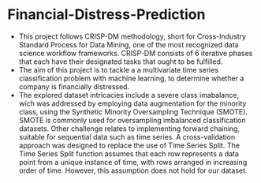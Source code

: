# Financial-Distress-Prediction
- This project follows CRISP-DM methodology, short for Cross-Industry Standard Process for Data Mining, one of the most recognized data science workflow frameworks. CRISP-DM consists of 6 iterative phases that each have their designated tasks that ought to be fulfilled.
- The aim of this project is to tackle a  a multivariate time series classification problem with machine learning, to determine whether a company is financially distressed.
- The explored dataset intricacies include a severe class imabalance, wich was addressed by employing data augmentation for the minority class, using the Synthetic Minority Oversampling Technique (SMOTE). SMOTE is commonly used for oversampling imbalanced classification datasets. Other challenge relates to implementing forward chaining, suitable for sequential data such as time series. A cross-validation approach was designed to replace the use of Time Series Split. The Time Series Split function assumes that each row represents a data point from a unique instance of time, with rows arranged in increasing order of time. However, this assumption does not hold for our dataset.
